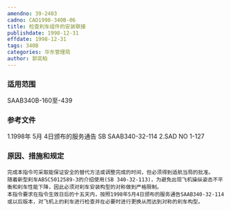 ```yaml
---
amendno: 39-2403  
cadno: CAD1998-340B-06  
title: 检查刹车组件的安装联接  
publishdate: 1998-12-31  
effdate: 1998-12-31  
tags: 340B  
categories: 华东管理局  
author: 郭奕柏  
---
```

  
### 适用范围  
SAAB340B-160至-439  
  
<!--more-->  
### 参考文件  
1.1998年 5月 4日颁布的服务通告 SB SAAB340-32-114     2.SAD NO 1-127  
  
### 原因、措施和规定  
    完成本指令可采取能保证安全的替代方法或调整完成的时间，但必须得到适航当局的批准。  
    随着新型刹车ABSC5012589-3的介绍使用(SB 340-32-113)，为避免出现飞机操纵姿态不平衡和刹车性能下降，因此必须对刹车安装构型的对称做到严格限制。  
    本指令要求在指令生效日后的十五天内，按照1998年5月4日颁布的服务通告SAAB340-32-114或以后版本，对飞机上的刹车进行检查并在必要时进行更换从而达到对称的刹车构型。  
